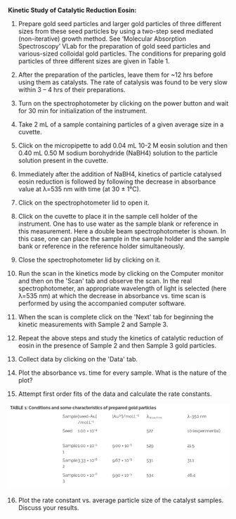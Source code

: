  **Kinetic Study of Catalytic Reduction Eosin:**

    
1. Prepare gold seed particles and larger gold particles of three different sizes from these seed particles by using a two-step seed mediated (non-iterative) growth method. See ‘Molecular Absorption Spectroscopy’ VLab for the preparation of gold seed particles and various-sized colloidal gold particles. The conditions for preparing gold particles of three different sizes are given in Table 1.

    
2. After the preparation of the particles, leave them for ~12 hrs before using them as catalysts. The rate of catalysis was found to be very slow within 3 – 4 hrs of their preparations.
    
3. Turn on the spectrophotometer by clicking on the power button and wait for 30 min for initialization of the instrument.
    
4. Take 2 mL of a sample containing particles of a given average size in a cuvette.
    
5. Click on the micropipette to add 0.04 mL 10-2 M eosin solution and then 0.40 mL 0.50 M sodium borohydride (NaBH4) solution to the particle solution present in the cuvette.
    
6. Immediately after the addition of NaBH4, kinetics of particle catalysed eosin reduction is followed by following the decrease in absorbance value at λ=535 nm with time (at 30 ± 1°C).
    
7. Click on the spectrophotometer lid to open it.
    
8. Click on the cuvette to place it in the sample cell holder of the instrument. One has to use water as the sample blank or reference in this measurement. Here a double beam spectrophotometer is shown. In this case, one can place the sample in the sample holder and the sample bank or reference in the reference holder simultaneously.
    
9. Close the spectrophotometer lid by clicking on it.
    
10. Run the scan in the kinetics mode by clicking on the Computer monitor and then on the 'Scan' tab and observe the scan. In the real spectrophotometer, an appropriate wavelength of light is selected (here λ=535 nm) at which the decrease in absorbance vs. time scan is performed by using the accompanied computer software.
    
11. When the scan is complete click on the 'Next' tab for beginning the kinetic measurements with Sample 2 and Sample 3.
    
12. Repeat the above steps and study the kinetics of catalytic reduction of eosin in the presence of Sample 2 and then Sample 3 gold particles.
    
13. Collect data by clicking on the 'Data' tab.
    
14. Plot the absorbance vs. time for every sample. What is the nature of the plot?
    
15. Attempt first order fits of the data and calculate the rate constants.

 <center><img src="images/image1.png">  </center>
    
16. Plot the rate constant vs. average particle size of the catalyst samples. Discuss your results.

